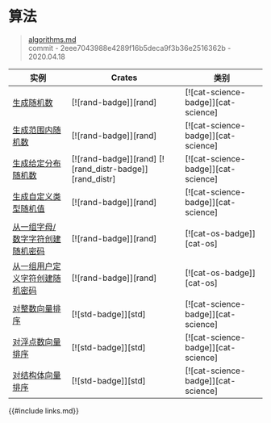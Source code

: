 # 算法

> [algorithms.md](https://github.com/rust-lang-nursery/rust-cookbook/blob/master/src/algorithms.md)
> <br />
> commit - 2eee7043988e4289f16b5deca9f3b36e2516362b - 2020.04.18

| 实例 | Crates | 类别 |
|--------|--------|------------|
| [生成随机数][ex-rand] | [![rand-badge]][rand] | [![cat-science-badge]][cat-science] |
| [生成范围内随机数][ex-rand-range] | [![rand-badge]][rand] | [![cat-science-badge]][cat-science] |
| [生成给定分布随机数][ex-rand-dist] | [![rand-badge]][rand] [![rand_distr-badge]][rand_distr] | [![cat-science-badge]][cat-science] |
| [生成自定义类型随机值][ex-rand-custom] | [![rand-badge]][rand] | [![cat-science-badge]][cat-science] |
| [从一组字母/数字字符创建随机密码][ex-rand-passwd] | [![rand-badge]][rand] | [![cat-os-badge]][cat-os] |
| [从一组用户定义字符创建随机密码][ex-rand-choose] | [![rand-badge]][rand] | [![cat-os-badge]][cat-os] |
| [对整数向量排序][ex-sort-integers] | [![std-badge]][std] | [![cat-science-badge]][cat-science] |
| [对浮点数向量排序][ex-sort-floats] | [![std-badge]][std] | [![cat-science-badge]][cat-science] |
| [对结构体向量排序][ex-sort-structs] | [![std-badge]][std] | [![cat-science-badge]][cat-science] |

[ex-rand]: algorithms/randomness.md#generate-random-numbers
[ex-rand-range]: algorithms/randomness.md#generate-random-numbers-within-a-range
[ex-rand-dist]: algorithms/randomness.md#generate-random-numbers-with-given-distribution
[ex-rand-custom]: algorithms/randomness.md#generate-random-values-of-a-custom-type
[ex-rand-passwd]: algorithms/randomness.md#create-random-passwords-from-a-set-of-alphanumeric-characters
[ex-rand-choose]:   algorithms/randomness.md#create-random-passwords-from-a-set-of-user-defined-characters
[ex-sort-integers]:   algorithms/sorting.md#sort-a-vector-of-integers
[ex-sort-floats]:   algorithms/sorting.md#sort-a-vector-of-floats
[ex-sort-structs]:   algorithms/sorting.md#sort-a-vector-of-structs

{{#include links.md}}
